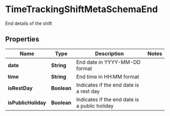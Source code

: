 

# TimeTrackingShiftMetaSchemaEnd

End details of the shift

## Properties

| Name | Type | Description | Notes |
|------------ | ------------- | ------------- | -------------|
|**date** | **String** | End date in YYYY-MM-DD format |  |
|**time** | **String** | End time in HH:MM format |  |
|**isRestDay** | **Boolean** | Indicates if the end date is a rest day |  |
|**isPublicHoliday** | **Boolean** | Indicates if the end date is a public holiday |  |




